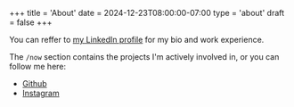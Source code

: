 +++
title = 'About'
date = 2024-12-23T08:00:00-07:00
type = 'about'
draft = false
+++

  You can reffer to [my LinkedIn profile](https://www.linkedin.com/in/dragos-ioana-326b11192) for my bio and work experience.

  The `/now` section contains the projects I'm actively involved in, or you can follow me here:
  - [Github](https://github.com/undacmic)
  - [Instagram](https://www.instagram.com/un_dragos/)

